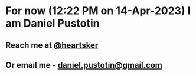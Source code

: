 # For now (12:22 PM on 14-Apr-2023) I am Daniel Pustotin
## Reach me at [@heartsker](https://t.me/heartsker)
## Or email me - daniel.pustotin@gmail.com
